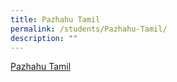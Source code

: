 ```yaml
---
title: Pazhahu Tamil
permalink: /students/Pazhahu-Tamil/
description: ""
---
```

[Pazhahu Tamil](https://pazhahutamil.com/login/index.php)